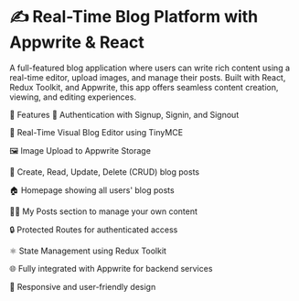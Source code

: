 # ✍️ Real-Time Blog Platform with Appwrite & React
A full-featured blog application where users can write rich content using a real-time editor, upload images, and manage their posts. Built with React, Redux Toolkit, and Appwrite, this app offers seamless content creation, viewing, and editing experiences.

🚀 Features
🔐 Authentication with Signup, Signin, and Signout

📝 Real-Time Visual Blog Editor using TinyMCE

🖼️ Image Upload to Appwrite Storage

🧾 Create, Read, Update, Delete (CRUD) blog posts

🏠 Homepage showing all users' blog posts

🙋‍♂️ My Posts section to manage your own content

🔒 Protected Routes for authenticated access

⚛️ State Management using Redux Toolkit

🌐 Fully integrated with Appwrite for backend services

📱 Responsive and user-friendly design
